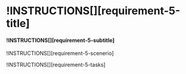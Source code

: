 # !INSTRUCTIONS[][requirement-5-title]

#### !INSTRUCTIONS[][requirement-5-subtitle]

!INSTRUCTIONS[][requirement-5-scenerio]

!INSTRUCTIONS[][requirement-5-tasks]